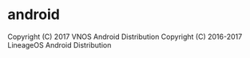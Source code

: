 android
=======
Copyright (C) 2017 VNOS Android Distribution
Copyright (C) 2016-2017 LineageOS Android Distribution
